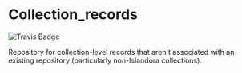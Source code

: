 # Collection_records

![Travis Badge](https://travis-ci.org/UTKcataloging/collection_records.png)

Repository for collection-level records that aren't associated with an existing repository (particularly non-Islandora collections).
